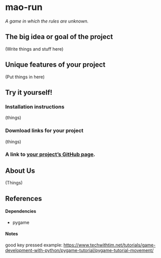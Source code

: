 # mao-run
_A game in which the rules are unknown._

## The big idea or goal of the project

(Write things and stuff here)

## Unique features of your project

(Put things in here)

## Try it yourself!

### Installation instructions
(things)

### Download links for your project
(things)

### A link to [your project’s GitHub page](https://github.com/olincollege/mao-run).

## About Us

(Things)

## References

#### Dependencies
* pygame

#### Notes
good key pressed example: https://www.techwithtim.net/tutorials/game-development-with-python/pygame-tutorial/pygame-tutorial-movement/
